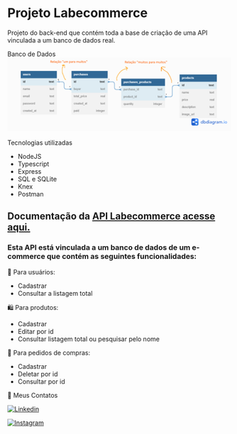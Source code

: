 # Projeto Labecommerce

Projeto do back-end que contém toda a base de criação de uma API vinculada a um banco de dados real.

Banco de Dados
![BD](./src/assets/diagrama-bd.png)

Tecnologias utilizadas
- NodeJS
- Typescript
- Express
- SQL e SQLite
- Knex
- Postman


## Documentação da [API Labecommerce acesse aqui.](https://documenter.getpostman.com/view/24823244/2s93Xx1jom) 

### Esta API está vinculada a um banco de dados de um e-commerce que contém as seguintes funcionalidades:

👥 Para usuários:
- Cadastrar
- Consultar a listagem total

🛍️ Para produtos:
- Cadastrar
- Editar por id
- Consultar listagem total ou pesquisar pelo nome

🛒 Para pedidos de compras:
- Cadastrar
- Deletar por id
- Consultar por id


📧 Meus Contatos

[![Linkedin](https://img.shields.io/badge/LinkedIn-0077B5?style=for-the-badge&logo=linkedin&logoColor=white)](https://www.linkedin.com/in/rafa25/)

[![Instagram](https://img.shields.io/badge/Instagram-E4405F?style=for-the-badge&logo=instagram&logoColor=white)](https://www.instagram.com/rafaelmartinsmachado/)
 
